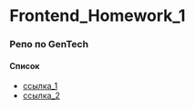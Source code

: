 # Frontend_Homework_1
### Репо по GenTech

#### Список
- [ссылка_1](https://google.de)
- [ссылка_2](https://google.de)

